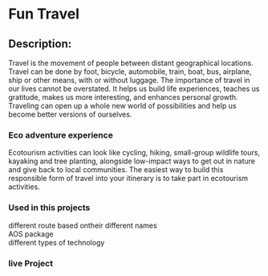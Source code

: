 # Fun Travel

## Description:
Travel is the movement of people between distant geographical locations. Travel can be done by foot, bicycle, automobile, train, boat, bus, airplane, ship or other means, with or without luggage.
The importance of travel in our lives cannot be overstated. It helps us build life experiences, teaches us gratitude, makes us more interesting, and enhances personal growth. Traveling can open up a whole new world of possibilities and help us become better versions of ourselves.

### Eco adventure experience
Ecotourism activities can look like cycling, hiking, small-group wildlife tours, kayaking and tree planting, alongside low-impact ways to get out in nature and give back to local communities. The easiest way to build this responsible form of travel into your itinerary is to take part in ecotourism activities.

### Used in this projects
 different route based ontheir different names<br>
 AOS package<br>
 different types of technology

 ### live Project
   
